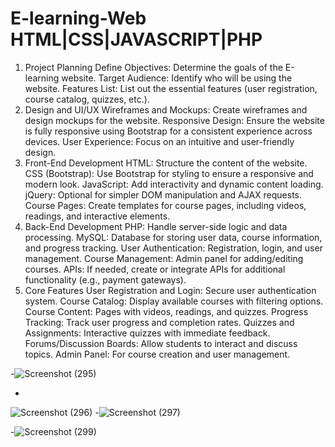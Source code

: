 # E-learning-Web HTML|CSS|JAVASCRIPT|PHP
1. Project Planning
Define Objectives: Determine the goals of the E-learning website.
Target Audience: Identify who will be using the website.
Features List: List out the essential features (user registration, course catalog, quizzes, etc.).
2. Design and UI/UX
Wireframes and Mockups: Create wireframes and design mockups for the website.
Responsive Design: Ensure the website is fully responsive using Bootstrap for a consistent experience across devices.
User Experience: Focus on an intuitive and user-friendly design.
3. Front-End Development
HTML: Structure the content of the website.
CSS (Bootstrap): Use Bootstrap for styling to ensure a responsive and modern look.
JavaScript: Add interactivity and dynamic content loading.
jQuery: Optional for simpler DOM manipulation and AJAX requests.
Course Pages: Create templates for course pages, including videos, readings, and interactive elements.
4. Back-End Development
PHP: Handle server-side logic and data processing.
MySQL: Database for storing user data, course information, and progress tracking.
User Authentication: Registration, login, and user management.
Course Management: Admin panel for adding/editing courses.
APIs: If needed, create or integrate APIs for additional functionality (e.g., payment gateways).
5. Core Features
User Registration and Login: Secure user authentication system.
Course Catalog: Display available courses with filtering options.
Course Content: Pages with videos, readings, and quizzes.
Progress Tracking: Track user progress and completion rates.
Quizzes and Assignments: Interactive quizzes with immediate feedback.
Forums/Discussion Boards: Allow students to interact and discuss topics.
Admin Panel: For course creation and user management.

-![Screenshot (295)](https://github.com/Virang007/ElearningWeb/assets/104147123/dbb4095b-691d-4a0a-a9d5-4c5f0d8f279c)

-
![Screenshot (296)](https://github.com/Virang007/ElearningWeb/assets/104147123/b975d1e3-119a-43a2-a994-46e74a1d3f89)
-![Screenshot (297)](https://github.com/Virang007/ElearningWeb/assets/104147123/31681548-7210-499e-9f24-0b2bf8ca79e8)

-![Screenshot (299)](https://github.com/Virang007/ElearningWeb/assets/104147123/b021c99c-ae55-4baa-8082-193d421e4e24)
